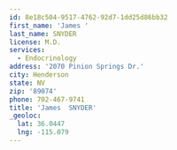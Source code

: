 ```yaml
---
id: 8e18c504-9517-4762-92d7-1dd25d86bb32
first_name: 'James '
last_name: SNYDER
license: M.D.
services:
  - Endocrinology
address: '2070 Pinion Springs Dr.'
city: Henderson
state: NV
zip: '89074'
phone: 702-467-9741
title: 'James  SNYDER'
_geoloc:
  lat: 36.0447
  lng: -115.079
---
```

